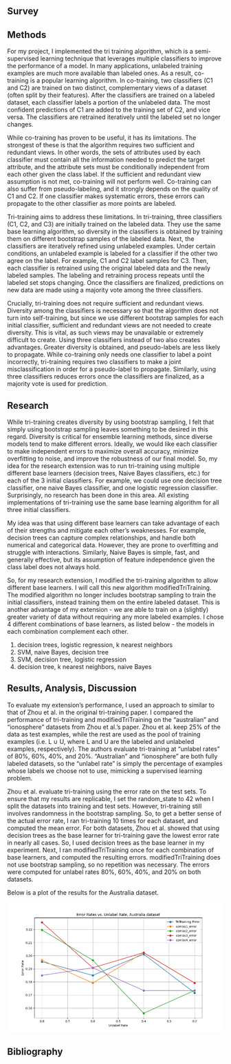 ## Survey

## Methods
For my project, I implemented the tri training algorithm, which is a semi-supervised learning technique that leverages multiple classifiers to improve the performance of a model. In many applications, unlabeled training examples are much more available than labeled ones. As a result, co-training is a popular learning algorithm. In co-training, two classifiers (C1 and C2) are trained on two distinct, complementary views of a dataset (often split by their features). After the classifiers are trained on a labeled dataset, each classifier labels a portion of the unlabeled data. The most confident predictions of C1 are added to the training set of C2, and vice versa. The classifiers are retrained iteratively until the labeled set no longer changes.
 
While co-training has proven to be useful, it has its limitations. The strongest of these is that the algorithm requires two sufficient and redundant views. In other words, the sets of attributes used by each classifier must contain all the information needed to predict the target attribute, and the attribute sets must be conditionally independent from each other given the class label. If the sufficient and redundant view assumption is not met, co-training will not perform well. Co-training can also suffer from pseudo-labeling, and it strongly depends on the quality of C1 and C2. If one classifier makes systematic errors, these errors can propagate to the other classifier as more points are labeled.
 
Tri-training aims to address these limitations. In tri-training, three classifiers (C1, C2, and C3) are initially trained on the labeled data. They use the same base learning algorithm, so diversity in the classifiers is obtained by training them on different bootstrap samples of the labeled data. Next, the classifiers are iteratively refined using unlabeled examples. Under certain conditions, an unlabeled example is labeled for a classifier if the other two agree on the label. For example, C1 and C2 label samples for C3. Then, each classifier is retrained using the original labeled data and the newly labeled samples. The labeling and retraining process repeats until the labeled set stops changing. Once the classifiers are finalized, predictions on new data are made using a majority vote among the three classifiers.
 
Crucially, tri-training does not require sufficient and redundant views. Diversity among the classifiers is necessary so that the algorithm does not turn into self-training, but since we use different bootstrap samples for each initial classifier, sufficient and redundant views are not needed to create diversity. This is vital, as such views may be unavailable or extremely difficult to create. Using three classifiers instead of two also creates advantages. Greater diversity is obtained, and pseudo-labels are less likely to propagate. While co-training only needs one classifier to label a point incorrectly, tri-training requires two classifiers to make a joint misclassification in order for a pseudo-label to propagate. Similarly, using three classifiers reduces errors once the classifiers are finalized, as a majority vote is used for prediction.

## Research
While tri-training creates diversity by using bootstrap sampling, I felt that simply using bootstrap sampling leaves something to be desired in this regard. Diversity is critical for ensemble learning methods, since diverse models tend to make different errors. Ideally, we would like each classifier to make independent errors to maximize overall accuracy, minimize overfitting to noise, and improve the robustness of our final model. So, my idea for the research extension was to run tri-training using multiple different base learners (decision trees, Naive Bayes classifiers, etc.) for each of the 3 initial classifiers. For example, we could use one decision tree classifier, one naive Bayes classifier, and one logistic regression classifier. Surprisingly, no research has been done in this area. All existing implementations of tri-training use the same base learning algorithm for all three initial classifiers.
 
My idea was that using different base learners can take advantage of each of their strengths and mitigate each other’s weaknesses. For example, decision trees can capture complex relationships, and handle both numerical and categorical data. However, they are prone to overfitting and struggle with interactions. Similarly, Naive Bayes is simple, fast, and generally effective, but its assumption of feature independence given the class label does not always hold.

So, for my research extension, I modified the tri-training algorithm to allow different base learners. I will call this new algorithm modifiedTriTraining. The modified algorithm no longer includes bootstrap sampling to train the initial classifiers, instead training them on the entire labeled dataset. This is another advantage of my extension - we are able to train on a (slightly) greater variety of data without requiring any more labeled examples. I chose 4 different combinations of base learners, as listed below - the models in each combination complement each other.

1. decision trees, logistic regression, k nearest neighbors
2. SVM, naive Bayes, decision tree
3. SVM, decision tree, logistic regression
4. decision tree, k nearest neighbors, naive Bayes

## Results, Analysis, Discussion

To evaluate my extension’s performance, I used an approach to similar to that of Zhou et al. in the original tri-training paper. I compared the performance of tri-training and modifiedTriTraining on the “australian” and “ionosphere” datasets from Zhou et al.’s paper. Zhou et al. keep 25% of the data as test examples, while the rest are used as the pool of training examples (i.e. L ∪ U, where L and U are the labeled and unlabeled examples, respectively). The authors evaluate tri-training at “unlabel rates” of 80%, 60%, 40%, and 20%. “Australian” and “ionosphere” are both fully labeled datasets, so the “unlabel rate” is simply the percentage of examples whose labels we choose not to use, mimicking a supervised learning problem.
  
Zhou et al. evaluate tri-training using the error rate on the test sets. To ensure that my results are replicable, I set the random_state to 42 when I split the datasets into training and test sets. However, tri-training still involves randomness in the bootstrap sampling. So, to get a better sense of the actual error rate, I ran tri-training 10 times for each dataset, and computed the mean error. For both datasets, Zhou et al. showed that using decision trees as the base learner for tri-training gave the lowest error rate in nearly all cases. So, I used decision trees as the base learner in my experiment. Next, I ran modifiedTriTraining once for each combination of base learners, and computed the resulting errors. modifiedTriTraining does not use bootstrap sampling, so no repetition was necessary. The errors were computed for unlabel rates 80%, 60%, 40%, and 20% on both datasets.

Below is a plot of the results for the Australia dataset.

![](comparison_plots/australia.png)

## Bibliography

